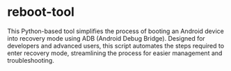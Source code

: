 # reboot-tool
This Python-based tool simplifies the process of booting an Android device into recovery mode using ADB (Android Debug Bridge). Designed for developers and advanced users, this script automates the steps required to enter recovery mode, streamlining the process for easier management and troubleshooting.
